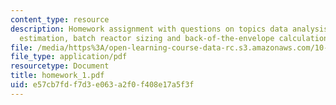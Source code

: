 ```yaml
---
content_type: resource
description: Homework assignment with questions on topics data analysis, parameter
  estimation, batch reactor sizing and back-of-the-envelope calculation.
file: /media/https%3A/open-learning-course-data-rc.s3.amazonaws.com/10-490-integrated-chemical-engineering-i-fall-2006/e57cb7fdf7d3e063a2f0f408e17a5f3f_homework_1.pdf
file_type: application/pdf
resourcetype: Document
title: homework_1.pdf
uid: e57cb7fd-f7d3-e063-a2f0-f408e17a5f3f
---
```

